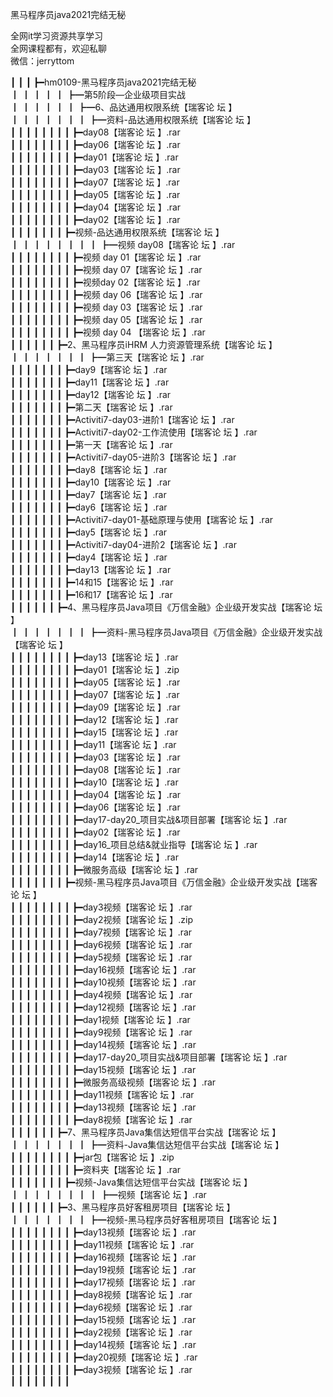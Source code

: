 黑马程序员java2021完结无秘

全网it学习资源共享学习<br>全网课程都有，欢迎私聊<br>微信：jerryttom<br>

┃ ┃ ┃ ┣━hm0109-黑马程序员java2021完结无秘<br> ┃ ┃ ┃ ┃ ┃ ┣━第5阶段—企业级项目实战<br> ┃ ┃ ┃ ┃ ┃ ┃ ┣━6、品达通用权限系统【瑞客论 坛 】<br> ┃ ┃ ┃ ┃ ┃ ┃ ┃ ┣━资料-品达通用权限系统【瑞客论 坛 】<br> ┃ ┃ ┃ ┃ ┃ ┃ ┃ ┃ ┣━day08【瑞客论 坛 】.rar<br> ┃ ┃ ┃ ┃ ┃ ┃ ┃ ┃ ┣━day06【瑞客论 坛 】.rar<br> ┃ ┃ ┃ ┃ ┃ ┃ ┃ ┃ ┣━day01【瑞客论 坛 】.rar<br> ┃ ┃ ┃ ┃ ┃ ┃ ┃ ┃ ┣━day03【瑞客论 坛 】.rar<br> ┃ ┃ ┃ ┃ ┃ ┃ ┃ ┃ ┣━day07【瑞客论 坛 】.rar<br> ┃ ┃ ┃ ┃ ┃ ┃ ┃ ┃ ┣━day05【瑞客论 坛 】.rar<br> ┃ ┃ ┃ ┃ ┃ ┃ ┃ ┃ ┣━day04【瑞客论 坛 】.rar<br> ┃ ┃ ┃ ┃ ┃ ┃ ┃ ┃ ┣━day02【瑞客论 坛 】.rar<br> ┃ ┃ ┃ ┃ ┃ ┃ ┃ ┣━视频-品达通用权限系统【瑞客论 坛 】<br> ┃ ┃ ┃ ┃ ┃ ┃ ┃ ┃ ┣━视频 day08【瑞客论 坛 】.rar<br> ┃ ┃ ┃ ┃ ┃ ┃ ┃ ┃ ┣━视频 day 01【瑞客论 坛 】.rar<br> ┃ ┃ ┃ ┃ ┃ ┃ ┃ ┃ ┣━视频 day 07【瑞客论 坛 】.rar<br> ┃ ┃ ┃ ┃ ┃ ┃ ┃ ┃ ┣━视频day 02【瑞客论 坛 】.rar<br> ┃ ┃ ┃ ┃ ┃ ┃ ┃ ┃ ┣━视频 day 06【瑞客论 坛 】.rar<br> ┃ ┃ ┃ ┃ ┃ ┃ ┃ ┃ ┣━视频 day 03【瑞客论 坛 】.rar<br> ┃ ┃ ┃ ┃ ┃ ┃ ┃ ┃ ┣━视频 day 05【瑞客论 坛 】.rar<br> ┃ ┃ ┃ ┃ ┃ ┃ ┃ ┃ ┣━视频 day 04 【瑞客论 坛 】.rar<br> ┃ ┃ ┃ ┃ ┃ ┃ ┣━2、黑马程序员iHRM 人力资源管理系统【瑞客论 坛 】<br> ┃ ┃ ┃ ┃ ┃ ┃ ┃ ┣━第三天【瑞客论 坛 】.rar<br> ┃ ┃ ┃ ┃ ┃ ┃ ┃ ┣━day9【瑞客论 坛 】.rar<br> ┃ ┃ ┃ ┃ ┃ ┃ ┃ ┣━day11【瑞客论 坛 】.rar<br> ┃ ┃ ┃ ┃ ┃ ┃ ┃ ┣━day12【瑞客论 坛 】.rar<br> ┃ ┃ ┃ ┃ ┃ ┃ ┃ ┣━第二天【瑞客论 坛 】.rar<br> ┃ ┃ ┃ ┃ ┃ ┃ ┃ ┣━Activiti7-day03-进阶1【瑞客论 坛 】.rar<br> ┃ ┃ ┃ ┃ ┃ ┃ ┃ ┣━Activiti7-day02-工作流使用【瑞客论 坛 】.rar<br> ┃ ┃ ┃ ┃ ┃ ┃ ┃ ┣━第一天【瑞客论 坛 】.rar<br> ┃ ┃ ┃ ┃ ┃ ┃ ┃ ┣━Activiti7-day05-进阶3【瑞客论 坛 】.rar<br> ┃ ┃ ┃ ┃ ┃ ┃ ┃ ┣━day8【瑞客论 坛 】.rar<br> ┃ ┃ ┃ ┃ ┃ ┃ ┃ ┣━day10【瑞客论 坛 】.rar<br> ┃ ┃ ┃ ┃ ┃ ┃ ┃ ┣━day7【瑞客论 坛 】.rar<br> ┃ ┃ ┃ ┃ ┃ ┃ ┃ ┣━day6【瑞客论 坛 】.rar<br> ┃ ┃ ┃ ┃ ┃ ┃ ┃ ┣━Activiti7-day01-基础原理与使用【瑞客论 坛 】.rar<br> ┃ ┃ ┃ ┃ ┃ ┃ ┃ ┣━day5【瑞客论 坛 】.rar<br> ┃ ┃ ┃ ┃ ┃ ┃ ┃ ┣━Activiti7-day04-进阶2【瑞客论 坛 】.rar<br> ┃ ┃ ┃ ┃ ┃ ┃ ┃ ┣━day4【瑞客论 坛 】.rar<br> ┃ ┃ ┃ ┃ ┃ ┃ ┃ ┣━day13【瑞客论 坛 】.rar<br> ┃ ┃ ┃ ┃ ┃ ┃ ┃ ┣━14和15【瑞客论 坛 】.rar<br> ┃ ┃ ┃ ┃ ┃ ┃ ┃ ┣━16和17【瑞客论 坛 】.rar<br> ┃ ┃ ┃ ┃ ┃ ┃ ┣━4、黑马程序员Java项目《万信金融》企业级开发实战【瑞客论 坛 】<br> ┃ ┃ ┃ ┃ ┃ ┃ ┃ ┣━资料-黑马程序员Java项目《万信金融》企业级开发实战【瑞客论 坛 】<br> ┃ ┃ ┃ ┃ ┃ ┃ ┃ ┃ ┣━day13【瑞客论 坛 】.rar<br> ┃ ┃ ┃ ┃ ┃ ┃ ┃ ┃ ┣━day01【瑞客论 坛 】.zip<br> ┃ ┃ ┃ ┃ ┃ ┃ ┃ ┃ ┣━day05【瑞客论 坛 】.rar<br> ┃ ┃ ┃ ┃ ┃ ┃ ┃ ┃ ┣━day07【瑞客论 坛 】.rar<br> ┃ ┃ ┃ ┃ ┃ ┃ ┃ ┃ ┣━day09【瑞客论 坛 】.rar<br> ┃ ┃ ┃ ┃ ┃ ┃ ┃ ┃ ┣━day12【瑞客论 坛 】.rar<br> ┃ ┃ ┃ ┃ ┃ ┃ ┃ ┃ ┣━day15【瑞客论 坛 】.rar<br> ┃ ┃ ┃ ┃ ┃ ┃ ┃ ┃ ┣━day11【瑞客论 坛 】.rar<br> ┃ ┃ ┃ ┃ ┃ ┃ ┃ ┃ ┣━day03【瑞客论 坛 】.rar<br> ┃ ┃ ┃ ┃ ┃ ┃ ┃ ┃ ┣━day08【瑞客论 坛 】.rar<br> ┃ ┃ ┃ ┃ ┃ ┃ ┃ ┃ ┣━day10【瑞客论 坛 】.rar<br> ┃ ┃ ┃ ┃ ┃ ┃ ┃ ┃ ┣━day04【瑞客论 坛 】.rar<br> ┃ ┃ ┃ ┃ ┃ ┃ ┃ ┃ ┣━day06【瑞客论 坛 】.rar<br> ┃ ┃ ┃ ┃ ┃ ┃ ┃ ┃ ┣━day17-day20_项目实战&amp;项目部署【瑞客论 坛 】.rar<br> ┃ ┃ ┃ ┃ ┃ ┃ ┃ ┃ ┣━day02【瑞客论 坛 】.rar<br> ┃ ┃ ┃ ┃ ┃ ┃ ┃ ┃ ┣━day16_项目总结&amp;就业指导【瑞客论 坛 】.rar<br> ┃ ┃ ┃ ┃ ┃ ┃ ┃ ┃ ┣━day14【瑞客论 坛 】.rar<br> ┃ ┃ ┃ ┃ ┃ ┃ ┃ ┃ ┣━微服务高级【瑞客论 坛 】.rar<br> ┃ ┃ ┃ ┃ ┃ ┃ ┃ ┣━视频-黑马程序员Java项目《万信金融》企业级开发实战【瑞客论 坛 】<br> ┃ ┃ ┃ ┃ ┃ ┃ ┃ ┃ ┣━day3视频【瑞客论 坛 】.rar<br> ┃ ┃ ┃ ┃ ┃ ┃ ┃ ┃ ┣━day2视频【瑞客论 坛 】.zip<br> ┃ ┃ ┃ ┃ ┃ ┃ ┃ ┃ ┣━day7视频【瑞客论 坛 】.rar<br> ┃ ┃ ┃ ┃ ┃ ┃ ┃ ┃ ┣━day6视频【瑞客论 坛 】.rar<br> ┃ ┃ ┃ ┃ ┃ ┃ ┃ ┃ ┣━day5视频【瑞客论 坛 】.rar<br> ┃ ┃ ┃ ┃ ┃ ┃ ┃ ┃ ┣━day16视频【瑞客论 坛 】.rar<br> ┃ ┃ ┃ ┃ ┃ ┃ ┃ ┃ ┣━day10视频【瑞客论 坛 】.rar<br> ┃ ┃ ┃ ┃ ┃ ┃ ┃ ┃ ┣━day4视频【瑞客论 坛 】.rar<br> ┃ ┃ ┃ ┃ ┃ ┃ ┃ ┃ ┣━day12视频【瑞客论 坛 】.rar<br> ┃ ┃ ┃ ┃ ┃ ┃ ┃ ┃ ┣━day1视频【瑞客论 坛 】.rar<br> ┃ ┃ ┃ ┃ ┃ ┃ ┃ ┃ ┣━day9视频【瑞客论 坛 】.rar<br> ┃ ┃ ┃ ┃ ┃ ┃ ┃ ┃ ┣━day14视频【瑞客论 坛 】.rar<br> ┃ ┃ ┃ ┃ ┃ ┃ ┃ ┃ ┣━day17-day20_项目实战&amp;项目部署【瑞客论 坛 】.rar<br> ┃ ┃ ┃ ┃ ┃ ┃ ┃ ┃ ┣━day15视频【瑞客论 坛 】.rar<br> ┃ ┃ ┃ ┃ ┃ ┃ ┃ ┃ ┣━微服务高级视频【瑞客论 坛 】.rar<br> ┃ ┃ ┃ ┃ ┃ ┃ ┃ ┃ ┣━day11视频【瑞客论 坛 】.rar<br> ┃ ┃ ┃ ┃ ┃ ┃ ┃ ┃ ┣━day13视频【瑞客论 坛 】.rar<br> ┃ ┃ ┃ ┃ ┃ ┃ ┃ ┃ ┣━day8视频【瑞客论 坛 】.rar<br> ┃ ┃ ┃ ┃ ┃ ┃ ┣━7、黑马程序员Java集信达短信平台实战【瑞客论 坛 】<br> ┃ ┃ ┃ ┃ ┃ ┃ ┃ ┣━资料-Java集信达短信平台实战【瑞客论 坛 】<br> ┃ ┃ ┃ ┃ ┃ ┃ ┃ ┃ ┣━jar包【瑞客论 坛 】.zip<br> ┃ ┃ ┃ ┃ ┃ ┃ ┃ ┃ ┣━资料夹【瑞客论 坛 】.rar<br> ┃ ┃ ┃ ┃ ┃ ┃ ┃ ┣━视频-Java集信达短信平台实战【瑞客论 坛 】<br> ┃ ┃ ┃ ┃ ┃ ┃ ┃ ┃ ┣━视频【瑞客论 坛 】.rar<br> ┃ ┃ ┃ ┃ ┃ ┃ ┣━3、黑马程序员好客租房项目【瑞客论 坛 】<br> ┃ ┃ ┃ ┃ ┃ ┃ ┃ ┣━视频-黑马程序员好客租房项目【瑞客论 坛 】<br> ┃ ┃ ┃ ┃ ┃ ┃ ┃ ┃ ┣━day13视频【瑞客论 坛 】.rar<br> ┃ ┃ ┃ ┃ ┃ ┃ ┃ ┃ ┣━day11视频【瑞客论 坛 】.rar<br> ┃ ┃ ┃ ┃ ┃ ┃ ┃ ┃ ┣━day16视频【瑞客论 坛 】.rar<br> ┃ ┃ ┃ ┃ ┃ ┃ ┃ ┃ ┣━day19视频【瑞客论 坛 】.rar<br> ┃ ┃ ┃ ┃ ┃ ┃ ┃ ┃ ┣━day17视频【瑞客论 坛 】.rar<br> ┃ ┃ ┃ ┃ ┃ ┃ ┃ ┃ ┣━day8视频【瑞客论 坛 】.rar<br> ┃ ┃ ┃ ┃ ┃ ┃ ┃ ┃ ┣━day6视频【瑞客论 坛 】.rar<br> ┃ ┃ ┃ ┃ ┃ ┃ ┃ ┃ ┣━day15视频【瑞客论 坛 】.rar<br> ┃ ┃ ┃ ┃ ┃ ┃ ┃ ┃ ┣━day2视频【瑞客论 坛 】.rar<br> ┃ ┃ ┃ ┃ ┃ ┃ ┃ ┃ ┣━day14视频【瑞客论 坛 】.rar<br> ┃ ┃ ┃ ┃ ┃ ┃ ┃ ┃ ┣━day20视频【瑞客论 坛 】.rar<br> ┃ ┃ ┃ ┃ ┃ ┃ ┃ ┃ ┣━day3视频【瑞客论 坛 】.rar<br> ┃ ┃ ┃ ┃ ┃ ┃ ┃ ┃